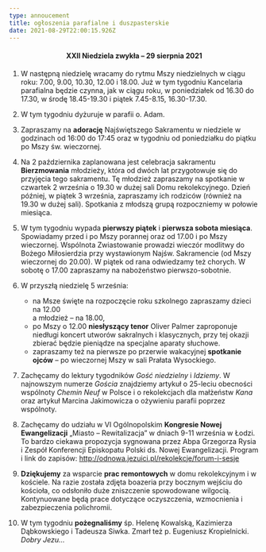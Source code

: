 ```yaml
---
type: annoucement
title: ogłoszenia parafialne i duszpasterskie
date: 2021-08-29T22:00:15.926Z
---
```

<!--StartFragment-->

<h4 style="text-align:center;">XXII Niedziela zwykła – 29 sierpnia 2021</h4>

1. W następną niedzielę wracamy do rytmu Mszy niedzielnych w ciągu roku: 7.00, 9.00, 10.30, 12.00 i 18.00. Już w tym tygodniu Kancelaria parafialna będzie czynna, jak w ciągu roku, w poniedziałek od 16.30 do 17.30, w środę 18.45-19.30 i piątek 7.45-8.15, 16.30-17.30. 
2. W tym tygodniu dyżuruje w parafii o. Adam.
3. Zapraszamy na **adorację** Najświętszego Sakramentu w niedziele w godzinach od 16:00 do 17:45 oraz w tygodniu od poniedziałku do piątku po Mszy św. wieczornej.
4. Na 2 października zaplanowana jest celebracja sakramentu **Bierzmowania** młodzieży, która od dwóch lat przygotowuje się do przyjęcia tego sakramentu. Tę młodzież zapraszamy na spotkanie w czwartek 2 września o 19.30 w dużej sali Domu rekolekcyjnego. Dzień później, w piątek 3 września, zapraszamy ich rodziców (również na 19.30 w dużej sali). Spotkania z młodszą grupą rozpoczniemy w połowie miesiąca.
5. W tym tygodniu wypada **pierwszy piątek** i **pierwsza sobota miesiąca**. Spowiadamy przed i po Mszy porannej oraz od 17.00 i po Mszy wieczornej. Wspólnota Zwiastowanie prowadzi wieczór modlitwy do Bożego Miłosierdzia przy wystawionym Najśw. Sakramencie (od Mszy wieczornej do 20.00). W piątek od rana odwiedzamy też chorych. W sobotę o 17.00 zapraszamy na nabożeństwo pierwszo-sobotnie.
6. W przyszłą niedzielę 5 września:

   * na Msze święte na rozpoczęcie roku szkolnego zapraszamy dzieci na 12.00\
     a młodzież – na 18.00,
   * po Mszy o 12.00 **niesłyszący tenor** Oliver Palmer zaproponuje niedługi koncert utworów sakralnych i klasycznych, przy tej okazji zbierać będzie pieniądze na specjalne aparaty słuchowe. 
   * zapraszamy też na pierwsze po przerwie wakacyjnej **spotkanie ojców** – po wieczornej Mszy w sali Prałata Wysockiego.
7. Zachęcamy do lektury tygodników *Gość niedzielny* i *Idziemy*. W najnowszym numerze *Gościa* znajdziemy artykuł o 25-leciu obecności wspólnoty *Chemin Neuf* w Polsce i o rekolekcjach dla małżeństw *Kana* oraz artykuł Marcina Jakimowicza o ożywieniu parafii poprzez wspólnoty.
8. Zachęcamy do udziału w VI Ogólnopolskim **Kongresie Nowej Ewangelizacji** „Miasto – Rewitalizacja” w dniach 9-11 września w Łodzi. To bardzo ciekawa propozycja sygnowana przez Abpa Grzegorza Rysia i Zespół Konferencji Episkopatu Polski ds. Nowej Ewangelizacji. Program i link do zapisów: <http://odnowa.jezuici.pl/rekolekcje/forum-i-sesje>
9. **Dziękujemy** za wsparcie **prac remontowych** w domu rekolekcyjnym i w kościele. Na razie została zdjęta boazeria przy bocznym wejściu do kościoła, co odsłoniło duże zniszczenie spowodowane wilgocią. Kontynuowane będą prace dotyczące oczyszczenia, wzmocnienia i zabezpieczenia polichromii.
10. W tym tygodniu **pożegnaliśmy** śp. Helenę Kowalską, Kazimierza Dąbkowskiego i Tadeusza Siwka. Zmarł też p. Eugeniusz Kropielnicki. *Dobry Jezu…*

<!--EndFragment-->